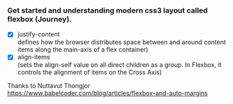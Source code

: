 ### Get started and understanding modern css3 layout called flexbox (Journey).

- [x] justify-content  
    defines how the browser distributes space between and around content items along the main-axis of a flex container)
- [x] align-items  
    (sets the align-self value on all direct children as a group. In Flexbox, it controls the alignment of items on the Cross Axis)

Thanks to Nuttavut Thongjor
https://www.babelcoder.com/blog/articles/flexbox-and-auto-margins